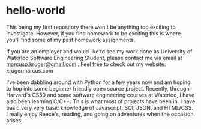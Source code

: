 # hello-world
This being my first repository there won't be anything too exciting to investigate.
However, if you find homework to be exciting this is where you'll find some of my past homework assignments.

If you are an employer and would like to see my work done as University of Waterloo Software Engineering Student, please contact me via email at marcusp.kruger@gmail.com .
Feel free to check out my website: krugermarcus.com

I've been dabbling around with Python for a few years now and am hoping to hop into some beginner friendly open source project. Recently, through Harvard's CS50 and some software engineering courses at Waterloo, I have also been learning C/C++. This is what most of projects have been in. I have basic very very basic knowledge of Javascript, SQl, JSON, and HTML/CSS.
I really enjoy Reece's, reading, and going on adventures when the occasion arises.
